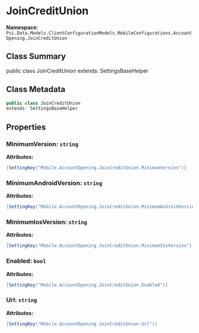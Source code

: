 # JoinCreditUnion

**Namespace:** `Psi.Data.Models.ClientConfigurationModels.MobileConfigurations.AccountOpening.JoinCreditUnion`

## Class Summary

public class JoinCreditUnion
extends: SettingsBaseHelper

## Class Metadata

```typescript
public class JoinCreditUnion
extends: SettingsBaseHelper
```

## Properties

### MinimumVersion: `string`

**Attributes:**
```csharp
[SettingKey("Mobile.AccountOpening.JoinCreditUnion.MinimumVersion")]
```

### MinimumAndroidVersion: `string`

**Attributes:**
```csharp
[SettingKey("Mobile.AccountOpening.JoinCreditUnion.MinimumAndroidVersion")]
```

### MinimumIosVersion: `string`

**Attributes:**
```csharp
[SettingKey("Mobile.AccountOpening.JoinCreditUnion.MinimumIosVersion")]
```

### Enabled: `bool`

**Attributes:**
```csharp
[SettingKey("Mobile.AccountOpening.JoinCreditUnion.Enabled")]
```

### Url: `string`

**Attributes:**
```csharp
[SettingKey("Mobile.AccountOpening.JoinCreditUnion.Url")]
```
